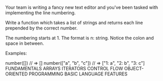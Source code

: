Your team is writing a fancy new text editor and you've been tasked with implementing the line numbering.

Write a function which takes a list of strings and returns each line prepended by the correct number.

The numbering starts at 1. The format is n: string. Notice the colon and space in between.

Examples:

number([]) // => []
number(["a", "b", "c"]) // => ["1: a", "2: b", "3: c"]
FUNDAMENTALS ARRAYS ITERATORS CONTROL FLOW OBJECT-ORIENTED PROGRAMMING BASIC LANGUAGE FEATURES